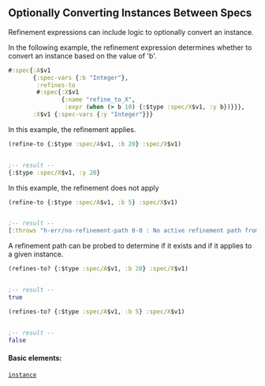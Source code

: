 ## Optionally Converting Instances Between Specs

Refinement expressions can include logic to optionally convert an instance.

In the following example, the refinement expression determines whether to convert an instance based on the value of 'b'.

```clojure
#:spec{:A$v1
       {:spec-vars {:b "Integer"},
        :refines-to
        #:spec{:X$v1
               {:name "refine_to_X",
                :expr (when (> b 10) {:$type :spec/X$v1, :y b})}}},
       :X$v1 {:spec-vars {:y "Integer"}}}
```

In this example, the refinement applies.

```clojure
(refine-to {:$type :spec/A$v1, :b 20} :spec/X$v1)


;-- result --
{:$type :spec/X$v1, :y 20}
```

In this example, the refinement does not apply

```clojure
(refine-to {:$type :spec/A$v1, :b 5} :spec/X$v1)


;-- result --
[:throws "h-err/no-refinement-path 0-0 : No active refinement path from 'spec/A$v1' to 'spec/X$v1'" :h-err/no-refinement-path]
```

A refinement path can be probed to determine if it exists and if it applies to a given instance.

```clojure
(refines-to? {:$type :spec/A$v1, :b 20} :spec/X$v1)


;-- result --
true
```

```clojure
(refines-to? {:$type :spec/A$v1, :b 5} :spec/X$v1)


;-- result --
false
```

#### Basic elements:

[`instance`](halite-basic-syntax-reference.md#instance)

